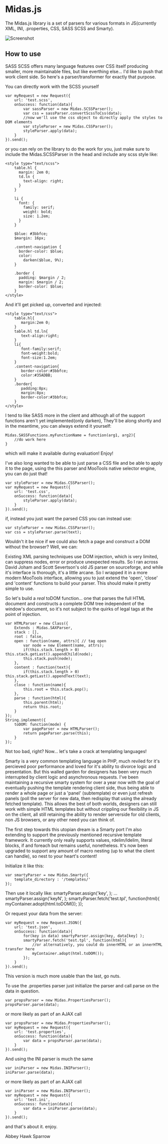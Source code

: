 Midas.js
===========

The Midas.js library is a set of parsers for various formats in JS(currently XML, INI, .properties, CSS, SASS SCSS and Smarty).

![Screenshot](http://patternweaver.com/Midas/Midas.js.png)

How to use
----------

SASS SCSS offers many language features over CSS itself producing smaller, more maintainable files, but like everthing else... I'd like to push that work client side. So here's a parser/transformer for exactly that purpose.

You can directly work with the SCSS yourself

    var myRequest = new Request({
        url: 'test.scss',
        onSuccess: function(data){
            var sassParser = new Midas.SCSSParser();
            var css = sassParser.convertScssToCss(data);
            //now we'll use the css object to directly apply the styles to DOM elements
            var styleParser = new Midas.CSSParser();
            styleParser.apply(data);
        }
    }).send();
    
or you can rely on the library to do the work for you, just make sure to include the Midas.SCSSParser in the head and include any scss style like:
    
    <style type="text/scss">
        table.hl {
          margin: 2em 0;
          td.ln {
            text-align: right;
          }
        }
        
        li {
          font: {
            family: serif;
            weight: bold;
            size: 1.2em;
          }
        }
        
        $blue: #3bbfce;
        $margin: 16px;
        
        .content-navigation {
          border-color: $blue;
          color:
            darken($blue, 9%);
        }
        
        .border {
          padding: $margin / 2;
          margin: $margin / 2;
          border-color: $blue;
        }
    </style>
    
And it'll get picked up, converted and injected:

    <style type="text/css">
        table.hl{
           margin:2em 0;
        }
        table.hl td.ln{
           text-align:right;
        }
        li{
           font-family:serif;
           font-weight:bold;
           font-size:1.2em;
        }
        .content-navigation{
           border-color:#3bbfce;
           color:#35ADBB;
        }
        .border{
           padding:8px;
           margin:8px;
           border-color:#3bbfce;
        }
    </style>
    
I tend to like SASS more in the client and although all of the support functions aren't yet implemented(only darken), They'll be along shortly and in the meantime, you can always extend it yourself:

    Midas.SASSFunctions.myFunctionName = function(arg1, arg2){
        //do work here
    }
    
which will make it available during evaluation! Enjoy!

I've also long wanted to be able to just parse a CSS file and be able to apply it to the page, using the this parser and MooTools native selector engine, you can do just that!

    var styleParser = new Midas.CSSParser();
    var myRequest = new Request({
        url: 'test.css',
        onSuccess: function(data){
            styleParser.apply(data);
        }
    }).send();
    
if, instead you just want the parsed CSS you can instead use:

    var styleParser = new Midas.CSSParser();
    var css = styleParser.parse(text);

Wouldn't it be nice if we could also fetch a page and construct a DOM without the browser? Well, we can:

Existing XML parsing techniques use DOM injection, which is very limited, can suppress nodes, error or produce unexpected results. So I ran across David Joham and Scott Severtson's old JS parser on sourceforge, and while it's interface is thorough, it's a little arcane. So I wrapped it in a more modern MooTools interface, allowing you to just extend the 'open', 'close' and 'content' functions to build your parser. This should make it pretty simple to use.

So let's build a *real* toDOM function... one that parses the full HTML document and constructs a complete DOM tree independent of the window's document, so it's not subject to the quirks of legal tags at the point of injection.

    var HTMLParser = new Class({
        Extends : Midas.SAXParser,
        stack : [],
        root : false,
        open : function(name, attrs){ // tag open
            var node = new Element(name, attrs);
            if(this.stack.length > 0) this.stack.getLast().appendChild(node);
            this.stack.push(node);
        },
        content : function(text){
            if(this.stack.length > 0) this.stack.getLast().appendText(text);
        },
        close : function(name){
            this.root = this.stack.pop();
        },
        parse : function(html){
            this.parent(html);
            return this.root;
        }
    });
    String.implement({
        toDOM: function(mode) {
            var pageParser = new HTMLParser();
            return pageParser.parse(this);
        }
    });
    
Not too bad, right? Now... let's take a crack at templating languages!
    
Smarty is a very common templating language in PHP, much reviled for it's percieved poor performance and loved for it's ability to divorce logic and presentation. But this walled garden for designers has been very much interrupted by client logic and asynchronous requests. I've been maintaining a recursive smarty system for over a year now with the goal of eventually pushing the template rendering client side, thus being able to render a whole page or just a 'panel' (subtemplate) or even just refresh panels (poll the server for new data, then redisplay that using the already fetched template). This allows the best of both worlds, designers can still work with simple HTML templates but without crippling our flexibility in JS on the client, all still retaining the ability to render serverside for old clients, non JS browsers, or any other need you can think of.

The first step towards this utopian dream is a Smarty port I'm also extending to support the previously mentioned recursive template framework. It currently only really supports values, rdelim/ldelim, literal blocks, if and foreach but remains useful, nonetheless. It's now been upgraded to support any amount of macro nesting (up to what the client can handle), so nest to your heart's content!

Initialize it like this:

    var smartyParser = new Midas.Smarty({
        template_directory : '/templates/'
    });
    
    
Then use it locally like:
    smartyParser.assign('key', <value> );
    ...
    smartyParser.assign('keyN', <valueN> );
    smartyParser.fetch('test.tpl', function(html){
        myContainer.adopt(html.toDOM());
    });
    
Or request your data from the server:

    var myRequest = new Request.JSON({
        url: 'test.json',
        onSuccess: function(data){
            for(key in data) smartyParser.assign(key, data[key] );
            smartyParser.fetch('test.tpl', function(html){
                //or alternatively, you could do innerHTML or an innerHTML transfer here
                myContainer.adopt(html.toDOM());
            });
        }
    }).send();
    
This version is much more usable than the last, go nuts.

To use the .properties parser just initialize the parser and call parse on the data in question.

    var propsParser = new Midas.PropertiesParser();
    propsParser.parse(data);

or more likely as part of an AJAX call

    var propsParser = new Midas.PropertiesParser();
    var myRequest = new Request({
        url: 'test.properties',
        onSuccess: function(data){
            var data = propsParser.parse(data);
        }
    }).send();

And using the INI parser is much the same

    var iniParser = new Midas.INIParser();
    iniParser.parse(data);

or more likely as part of an AJAX call

    var iniParser = new Midas.INIParser();
    var myRequest = new Request({
        url: 'test.ini',
        onSuccess: function(data){
            var data = iniParser.parse(data);
        }
    }).send();

and that's about it. enjoy.

Abbey Hawk Sparrow
